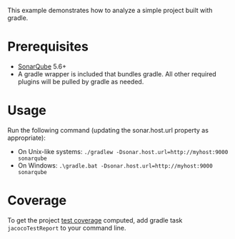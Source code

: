 This example demonstrates how to analyze a simple project built with gradle.



Prerequisites
=============
* [SonarQube](http://www.sonarqube.org/downloads/) 5.6+
* A gradle wrapper is included that bundles gradle. All other required plugins will be pulled by gradle as needed.

Usage
=====
Run the following command (updating the sonar.host.url property as appropriate):
* On Unix-like systems:
  `./gradlew -Dsonar.host.url=http://myhost:9000 sonarqube`
* On Windows:
  `.\gradle.bat -Dsonar.host.url=http://myhost:9000 sonarqube`

Coverage
=====
To get the project [test coverage](https://community.sonarsource.com/t/coverage-test-data-importing-jacoco-coverage-report-in-xml-format) computed, add gradle task `jacocoTestReport` to your command line.
  
